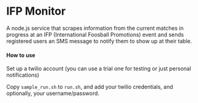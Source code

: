 # IFP Monitor

A node.js service that scrapes information from the current matches in progress at an IFP (International Foosball 
Promotions) event and sends registered users an SMS message to notify them to show up at their table.

#### How to use
Set up a twilio account (you can use a trial one for testing or just personal notifications)

Copy `sample_run.sh` to `run.sh`, and add your twilio credentials, and optionally, your username/password.